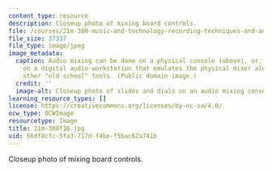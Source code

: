 ```yaml
---
content_type: resource
description: Closeup photo of mixing board controls.
file: /courses/21m-380-music-and-technology-recording-techniques-and-audio-production-fall-2016/66df8cfc5fa3717df4bef5bac62a741b_21m-380f16.jpg
file_size: 37337
file_type: image/jpeg
image_metadata:
  caption: Audio mixing can be done on a physical console (above), or, increasingly,
    on a digital audio workstation that emulates the physical mixer along with many
    other "old-school" tools. (Public domain image.)
  credit: ''
  image-alt: Closeup photo of slides and dials on an audio mixing console.
learning_resource_types: []
license: https://creativecommons.org/licenses/by-nc-sa/4.0/
ocw_type: OCWImage
resourcetype: Image
title: 21m-380f16.jpg
uid: 66df8cfc-5fa3-717d-f4be-f5bac62a741b
---
```

Closeup photo of mixing board controls.